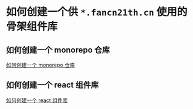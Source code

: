 # 如何创建一个供 `*.fancn21th.cn` 使用的骨架组件库

## 如何创建一个 monorepo 仓库

[如何创建一个 monorepo 仓库](./docs/how-to-create-a-monorepo.md)

## 如何创建一个 react 组件库

[如何创建一个 react 组件库](./docs/how-to-create-a-component-lib.md)
